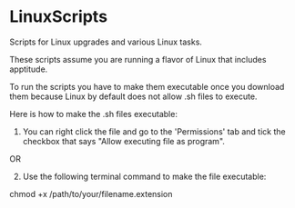 # LinuxScripts
Scripts for Linux upgrades and various Linux tasks.

These scripts assume you are running a flavor of Linux that includes apptitude.

To run the scripts you have to make them executable once you download them because Linux by default does not allow .sh files to execute.

Here is how to make the .sh files executable:

1. You can right click the file and go to the 'Permissions' tab and tick the checkbox that says "Allow executing file as program".

OR

2. Use the following terminal command to make the file executable:

chmod +x /path/to/your/filename.extension


